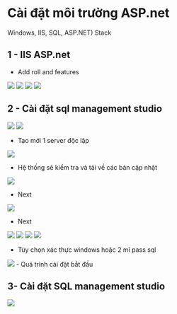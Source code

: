 # Cài đặt môi trường ASP.net

Windows, IIS, SQL, ASP.NET) Stack


## 1 - IIS ASP.net
- Add roll and features

<img src="imgwindow/1320.png">

<img src="imgwindow/1323.png">

<img src="imgwindow/1324.png">


<img src="imgwindow/1325.png">

## 2 - Cài đặt sql management studio

<img src="imgwindow/1311.png">

<img src="imgwindow/1312.png">

- Tạo mới 1 server độc lập

<img src="imgwindow/1314.png">

- Hệ thống sẽ kiểm tra và tải về các bản cập nhật

<img src="imgwindow/1316.png">

- Next

<img src="imgwindow/1317.png">

- Next

<img src="imgwindow/1318.png">

<img src="imgwindow/1319.png">

<img src="imgwindow/1326.png">


<img src="imgwindow/1327.png">

- Tùy chọn xác thực windows hoặc 2 mĩ pass sql

<img src="imgwindow/1328.png">
- Quá trình cài đặt bắt đầu 

## 3- Cài đặt SQL management studio

<img src="imgwindow/1313.png">


